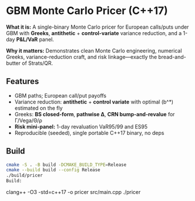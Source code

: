 # GBM Monte Carlo Pricer (C++17)

**What it is:** A single-binary Monte Carlo pricer for European calls/puts under GBM with
**Greeks**, **antithetic** + **control-variate** variance reduction, and a 1-day **P&L/VaR** panel.

**Why it matters:** Demonstrates clean Monte Carlo engineering, numerical Greeks, variance-reduction
craft, and risk linkage—exactly the bread-and-butter of Strats/QR.

## Features
- GBM paths; European call/put payoffs
- Variance reduction: **antithetic** + **control variate** with optimal \(b^\*\) estimated on the fly
- Greeks: **BS closed-form**, **pathwise Δ**, **CRN bump-and-revalue** for Γ/Vega/Θ/ρ
- **Risk mini-panel:** 1-day revaluation VaR95/99 and ES95
- Reproducible (seeded), single portable C++17 binary, no deps

## Build
```bash
cmake -S . -B build -DCMAKE_BUILD_TYPE=Release
cmake --build build --config Release
./build/pricer
Build:

```
clang++ -O3 -std=c++17 -o pricer src/main.cpp
./pricer
```

